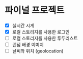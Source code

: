 # 파이널 프로젝트

- [x] 실시간 시계
- [x] 로컬 스토리지를 사용한 로그인
- [ ] 로컬 스토리지를 사용한 투두리스트
- [ ] 랜덤 배경 이미지
- [ ] 날씨와 위치 (geolocation)
